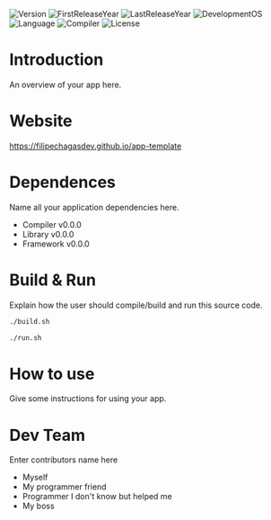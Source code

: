 ![Version](https://img.shields.io/badge/Version-v0.0.0-blue)
![FirstReleaseYear](https://img.shields.io/badge/Last_release_year-2019-lightgray)
![LastReleaseYear](https://img.shields.io/badge/Last_release_year-2019-lightgray)
![DevelopmentOS](https://img.shields.io/badge/Development_OS-Ubuntu-orange)
![Language](https://img.shields.io/badge/Language-C++-yellow)
![Compiler](https://img.shields.io/badge/Compiler-g++-green)
![License](https://img.shields.io/badge/License-GPLv3-blue)

# Introduction
An overview of your app here.

# Website
https://filipechagasdev.github.io/app-template

# Dependences
Name all your application dependencies here.

* Compiler v0.0.0
* Library v0.0.0
* Framework v0.0.0

# Build & Run
Explain how the user should compile/build and run this source code.

```sh
./build.sh
```

```sh
./run.sh
```

# How to use
Give some instructions for using your app.

# Dev Team
Enter contributors name here

* Myself
* My programmer friend
* Programmer I don't know but helped me
* My boss

